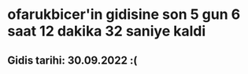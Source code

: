 # ofarukbicer'in gidisine son 5 gun 6 saat 12 dakika 32 saniye kaldi

## Gidis tarihi: 30.09.2022 :(